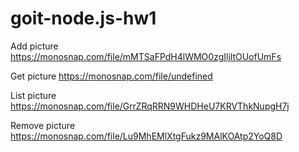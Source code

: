 # goit-node.js-hw1

Add picture https://monosnap.com/file/mMTSaFPdH4lWMO0zgIljltOUofUmFs

Get picture https://monosnap.com/file/undefined

List picture https://monosnap.com/file/GrrZRqRRN9WHDHeU7KRVThkNupgH7j

Remove picture https://monosnap.com/file/Lu9MhEMlXtgFukz9MAlKOAtp2YoQ8D
